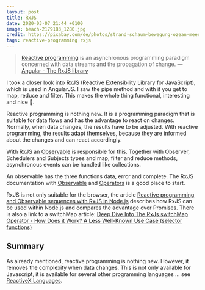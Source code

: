 ```yaml
---
layout: post
title: RxJS
date: 2020-03-07 21:44 +0100
image: beach-2179183_1280.jpg
credit: https://pixabay.com/de/photos/strand-schaum-bewegung-ozean-meer-2179183/
tags: reactive-programming rxjs
---
```


> [Reactive programming](https://en.wikipedia.org/wiki/Reactive_programming) is an asynchronous programming paradigm concerned with data streams and the propagation of change. — [Angular - The RxJS library](https://angular.io/guide/rx-library)

I took a closer look into [RxJS](https://rxjs.dev/) (Reactive Extensibility Library for JavaScript), which is used in AngularJS. I saw the pipe method and with it you get to map, reduce and filter. This makes the whole thing functional, interesting and nice 🌼.

Reactive programming is nothing new. It is a programming paradigm that is suitable for data flows and has the advantage to react on changes. Normally, when data changes, the results have to be adjusted.  With reactive programming, the results adapt themselves, because they are informed about the changes and can react accordingly.

With RxJS an [Observable](https://rxjs.dev/guide/observable) is responsible for this. Together with Observer, Schedulers and Subjects types and map, filter and reduce methods, asynchronous events can be handled like collections.

An observable has the three functions data, error and complete. The RxJS documentation with [Observable](https://rxjs.dev/guide/observable) and [Operators](https://rxjs.dev/guide/operators) is a good place to start.

RxJS is not only suitable for the browser, the article [Reactive programming and Observable sequences with RxJS in Node.js](https://www.freecodecamp.org/news/rxjs-and-node-8f4e0acebc7c/) describes how RxJS can be used within Node.js and compares the advantage over Promises. There is also a link to a switchMap article: [Deep Dive Into The RxJs switchMap Operator - How Does it Work? A Less Well-Known Use Case (selector functions)](https://blog.angular-university.io/rxjs-switchmap-operator/)

## Summary

As already mentioned, reactive programming is nothing new. However, it removes the complexity when data changes. This is not only available for Javascript, it is available for several other programming languages ... see [ReactiveX Languages](http://reactivex.io/languages.html).
